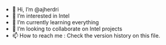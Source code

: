 - 👋 Hi, I’m @ajherdri
- 👀 I’m interested in Intel
- 🌱 I’m currently learning everything
- 💞️ I’m looking to collaborate on Intel projects
- 📫 How to reach me : Check the version history on this file.

<!---
ajherdri/ajherdri is a ✨ special ✨ repository because its `README.md` (this file) appears on your GitHub profile.
You can click the Preview link to take a look at your changes.
--->
